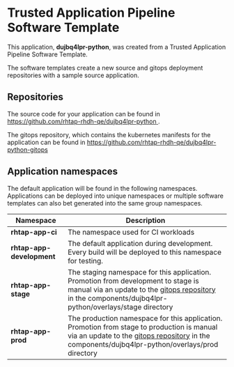 # Trusted Application Pipeline Software Template

This application, **dujbq4lpr-python**, was created from a Trusted Application Pipeline Software Template.

The software templates create a new source and gitops deployment repositories with a sample source application. 

## Repositories

The source code for your application can be found in [https://github.com/rhtap-rhdh-qe/dujbq4lpr-python ](https://github.com/rhtap-rhdh-qe/dujbq4lpr-python ).
 
The gitops repository, which contains the kubernetes manifests for the application can be found in 
[https://github.com/rhtap-rhdh-qe/dujbq4lpr-python-gitops ](https://github.com/rhtap-rhdh-qe/dujbq4lpr-python-gitops ) 

## Application namespaces 

The default application will be found in the following namespaces. Applications can be deployed into unique namespaces or multiple software templates can also bet generated into the same group namespaces.  

|  Namespace   |  Description   |  
| -------- | -------- |
| **rhtap-app-ci** | The namespace used for CI workloads |
| **rhtap-app-development** | The default application during development. Every build will be deployed to this namespace for testing. |
| **rhtap-app-stage** | The staging namespace for this application. Promotion from development to stage is manual via an update to the [gitops repository](https://github.com/rhtap-rhdh-qe/dujbq4lpr-python-gitops ) in the components/dujbq4lpr-python/overlays/stage directory |
| **rhtap-app-prod** | The production namespace for this application. Promotion from stage to production is manual via an update to the [gitops repository](https://github.com/rhtap-rhdh-qe/dujbq4lpr-python-gitops ) in the components/dujbq4lpr-python/overlays/prod directory |